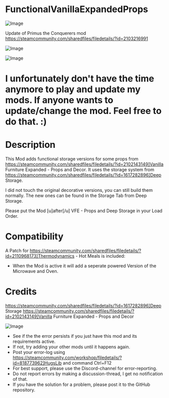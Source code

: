 # FunctionalVanillaExpandedProps

![Image](https://i.imgur.com/buuPQel.png)

Update of Primus the Conquerers mod
https://steamcommunity.com/sharedfiles/filedetails/?id=2103216991

![Image](https://i.imgur.com/pufA0kM.png)

	
![Image](https://i.imgur.com/Z4GOv8H.png)

# I unfortunately don't have the time anymore to play and update my mods. If anyone wants to update/change the mod. Feel free to do that. :)


# Description
 

This Mod adds functional storage versions for some props from https://steamcommunity.com/sharedfiles/filedetails/?id=2102143149]Vanilla Furniture Expanded - Props and Decor. It uses the storage system from https://steamcommunity.com/sharedfiles/filedetails/?id=1617282896]Deep Storage.

I did not touch the original decorative versions, you can still build them normally. The new ones can be found in the Storage Tab from Deep Storage.

Please put the Mod [u]after[/u] VFE - Props and Deep Storage in your Load Order.


# Compatibility


A Patch for https://steamcommunity.com/sharedfiles/filedetails/?id=2110968173]Thermodynamics - Hot Meals is included:
 - When the Mod is active it will add a seperate powered Version of the Microwave and Oven.


# Credits


https://steamcommunity.com/sharedfiles/filedetails/?id=1617282896]Deep Storage
https://steamcommunity.com/sharedfiles/filedetails/?id=2102143149]Vanilla Furniture Expanded - Props and Decor

![Image](https://i.imgur.com/PwoNOj4.png)



-  See if the the error persists if you just have this mod and its requirements active.
-  If not, try adding your other mods until it happens again.
-  Post your error-log using https://steamcommunity.com/workshop/filedetails/?id=818773962]HugsLib and command Ctrl+F12
-  For best support, please use the Discord-channel for error-reporting.
-  Do not report errors by making a discussion-thread, I get no notification of that.
-  If you have the solution for a problem, please post it to the GitHub repository.



